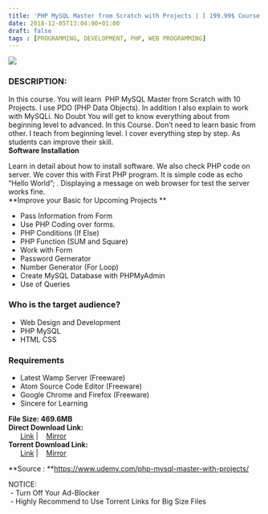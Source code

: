 ```yaml
---
title: 'PHP MySQL Master from Scratch with Projects | [ 199.99$ Course For Free ]'
date: 2018-12-05T13:04:00+01:00
draft: false
tags : [PROGRAMMING, DEVELOPMENT, PHP, WEB PROGRAMMING]
---
```


  
  

[![](https://1.bp.blogspot.com/-SufdKWxKXdA/XAe8Q-76piI/AAAAAAAAAng/egccqMav00k3XsTdcuGmr7h0gwb_R7S_ACLcBGAs/s640/PHP-MySQL-Master-from-Scratch-with-Projects.jpg)](https://1.bp.blogspot.com/-SufdKWxKXdA/XAe8Q-76piI/AAAAAAAAAng/egccqMav00k3XsTdcuGmr7h0gwb_R7S_ACLcBGAs/s1600/PHP-MySQL-Master-from-Scratch-with-Projects.jpg)

### DESCRIPTION:

In this course. You will learn  PHP MySQL Master from Scratch with 10 Projects. I use PDO (PHP Data Objects). In addition I also explain to work with MySQLi. No Doubt You will get to know everything about from beginning level to advanced. In this Course. Don’t need to learn basic from other. I teach from beginning level. I cover everything step by step. As students can improve their skill.  
**Software Installation**  

Learn in detail about how to install software. We also check PHP code on server. We cover this with First PHP program. It is simple code as echo “Hello World”; . Displaying a message on web browser for test the server works fine.  
**Improve your Basic for Upcoming Projects **  

*   Pass Information from Form
*   Use PHP Coding over forms.
*   PHP Conditions (If Else)
*   PHP Function (SUM and Square)
*   Work with Form
*   Password Gernerator
*   Number Generator (For Loop)
*   Create MySQL Database with PHPMyAdmin
*   Use of Queries

### Who is the target audience?

*   Web Design and Development
*   PHP MySQL
*   HTML CSS

### Requirements

*   Latest Wamp Server (Freeware)
*   Atom Source Code Editor (Freeware)
*   Google Chrome and Firefox (Freeware)
*   Sincere for Learning

**File Size: 469.6MB**  
**Direct Download Link:**  
      [Link](http://turboagram.com/18521555/php-mysql-master-link1) |    [Mirror](http://turboagram.com/18521555/php-mysql-master-link2)  
**Torrent Download Link:**  
      [Link](http://turboagram.com/18521555/php-mysql-master-torrent1) |    [Mirror](http://turboagram.com/18521555/php-mysql-master-torrent2)  
  
**Source : **https://www.udemy.com/php-mysql-master-with-projects/  
  
NOTICE:  
 - Turn Off Your Ad-Blocker  
 - Highly Recommend to Use Torrent Links for Big Size Files
